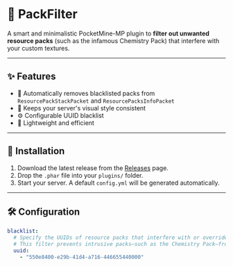 # 🧼 PackFilter

A smart and minimalistic PocketMine-MP plugin to **filter out unwanted resource packs** (such as the infamous Chemistry Pack) that interfere with your custom textures.

---

## ✨ Features

- 🧠 Automatically removes blacklisted packs from `ResourcePackStackPacket` and `ResourcePacksInfoPacket`
- 🧱 Keeps your server's visual style consistent
- ⚙️ Configurable UUID blacklist
- 💨 Lightweight and efficient

---

## 🔧 Installation

1. Download the latest release from the [Releases](https://github.com/YourUserName/PackFilter/releases) page.
2. Drop the `.phar` file into your `plugins/` folder.
3. Start your server. A default `config.yml` will be generated automatically.

---

## 🛠️ Configuration

```yaml
blacklist:
  # Specify the UUIDs of resource packs that interfere with or override custom textures.
  # This filter prevents intrusive packs—such as the Chemistry Pack—from affecting your intended texture design.
  uuid:
    - "550e8400-e29b-41d4-a716-446655440000"

